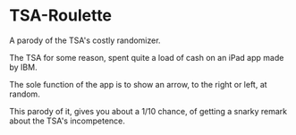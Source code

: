 # TSA-Roulette
A parody of the TSA's costly randomizer. 

The TSA for some reason, spent quite a load of cash on an iPad app made by IBM.

The sole function of the app is to show an arrow, to the right or left, at random.

This parody of it, gives you about a 1/10 chance, of getting a snarky remark about the TSA's incompetence.

